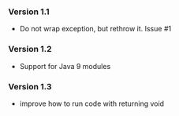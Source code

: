 ### Version 1.1
* Do not wrap exception, but rethrow it. Issue #1

### Version 1.2
* Support for Java 9 modules

### Version 1.3
* improve how to run code with returning void

